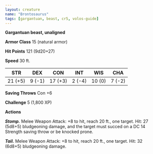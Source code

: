 ```yaml
---
layout: creature
name: "Brontosaurus"
tags: [gargantuan, beast, cr5, volos-guide]
---
```


**Gargantuan beast, unaligned**

**Armor Class** 15 (natural armor)

**Hit Points** 121 (9d20+27)

**Speed** 30 ft.

|   STR   |   DEX   |   CON   |   INT   |   WIS   |   CHA   |
|:-----:|:-----:|:-----:|:-----:|:-----:|:-----:|
| 21 (+5) | 9 (-1) | 17 (+3) | 2 (-4) | 10 (0) | 7 (-2) |

**Saving Throws** Con +6

**Challenge** 5 (1,800 XP)

**Actions**

***Stomp.*** Melee Weapon Attack: +8 to hit, reach 20 ft., one target. Hit: 27 (5d8+5) bludgeoning damage, and the target must succed on a DC 14 Strength saving throw or be knocked prone.

***Tail.*** Melee Weapon Attack: +8 to hit, reach 20 ft., one target. Hit: 32 (6d8+5) bludgeoning damage.

